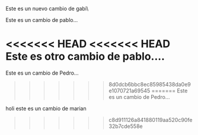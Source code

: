 Este es un nuevo cambio de gabi\

Este es un cambio de pablo...

<<<<<<< HEAD
<<<<<<< HEAD
Este es otro cambio de pablo....
=======
Este es un cambio de Pedro...
>>>>>>> 8d0dcb6bbc8ec85985438da0e9e1070721a69545
=======
Este es un cambio de Pedro...

holi este es un cambio de marian
>>>>>>> c8d911126a841880119aa520c90fe32b7cde558e
